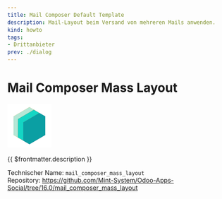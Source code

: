 ```yaml
---
title: Mail Composer Default Template
description: Mail-Layout beim Versand von mehreren Mails anwenden. 
kind: howto
tags:
- Drittanbieter
prev: ./dialog
---
```

# Mail Composer Mass Layout
![icon_oms_box](attachments/icons_odoo_mint_system.png)

{{ $frontmatter.description }}
 
Technischer Name: `mail_composer_mass_layout`\
Repository: <https://github.com/Mint-System/Odoo-Apps-Social/tree/16.0/mail_composer_mass_layout>
